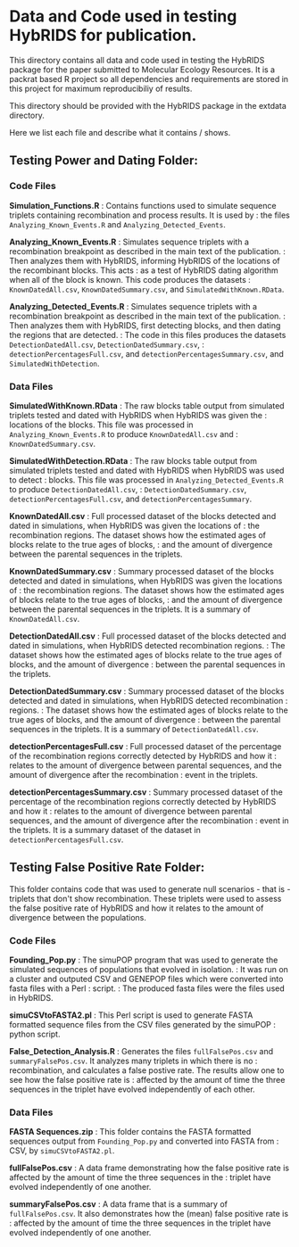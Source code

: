 # Data and Code used in testing HybRIDS for publication.

This directory contains all data and code used in testing the HybRIDS package for the paper submitted to
Molecular Ecology Resources. It is a packrat based R project so all dependencies and requirements are stored in this project for maximum reproducibiliy of results.

This directory should be provided with the HybRIDS package in the extdata directory.

Here we list each file and describe what it contains / shows.

## Testing Power and Dating Folder:

### Code Files

**Simulation_Functions.R**
  : Contains functions used to simulate sequence triplets containing recombination and process results. It is used by
  : the files `Analyzing_Known_Events.R` and `Analyzing_Detected_Events`.
  
**Analyzing_Known_Events.R**
  : Simulates sequence triplets with a recombination breakpoint as described in the main text of the publication.
  : Then analyzes them with HybRIDS, informing HybRIDS of the locations of the recombinant blocks. This acts
  : as a test of HybRIDS dating algorithm when all of the block is known. This code produces the datasets
  : `KnownDatedAll.csv`, `KnownDatedSummary.csv`, and `SimulatedWithKnown.RData`.
  
**Analyzing_Detected_Events.R**
  : Simulates sequence triplets with a recombination breakpoint as described in the main text of the publication.
  : Then analyzes them with HybRIDS, first detecting blocks, and then dating the regions that are detected.
  : The code in this files produces the datasets `DetectionDatedAll.csv`, `DetectionDatedSummary.csv`,
  : `detectionPercentagesFull.csv`, and `detectionPercentagesSummary.csv`, and `SimulatedWithDetection`.
  
### Data Files

**SimulatedWithKnown.RData**
  : The raw blocks table output from simulated triplets tested and dated with HybRIDS when HybRIDS was given the
  : locations of the blocks. This file was processed in `Analyzing_Known_Events.R` to produce `KnownDatedAll.csv` and
  : `KnownDatedSummary.csv`.

**SimulatedWithDetection.RData**
  : The raw blocks table output from simulated triplets tested and dated with HybRIDS when HybRIDS was used to detect
  : blocks. This file was processed in `Analyzing_Detected_Events.R` to produce `DetectionDatedAll.csv`,
  : `DetectionDatedSummary.csv`, `detectionPercentagesFull.csv`, and `detectionPercentagesSummary`.
  
**KnownDatedAll.csv**
  : Full processed dataset of the blocks detected and dated in simulations, when HybRIDS was given the locations of 
  : the recombination regions. The dataset shows how the estimated ages of blocks relate to the true ages of blocks,
  : and the amount of divergence between the parental sequences in the triplets.
  
**KnownDatedSummary.csv**
  : Summary processed dataset of the blocks detected and dated in simulations, when HybRIDS was given the locations of 
  : the recombination regions. The dataset shows how the estimated ages of blocks relate to the true ages of blocks,
  : and the amount of divergence between the parental sequences in the triplets. It is a summary of `KnownDatedAll.csv`.
  
**DetectionDatedAll.csv**
  : Full processed dataset of the blocks detected and dated in simulations, when HybRIDS detected recombination regions.
  : The dataset shows how the estimated ages of blocks relate to the true ages of blocks, and the amount of divergence
  : between the parental sequences in the triplets.
  
**DetectionDatedSummary.csv**
  : Summary processed dataset of the blocks detected and dated in simulations, when HybRIDS detected recombination
  : regions.
  : The dataset shows how the estimated ages of blocks relate to the true ages of blocks, and the amount of divergence
  : between the parental sequences in the triplets. It is a summary of `DetectionDatedAll.csv`.
   
**detectionPercentagesFull.csv**
  : Full processed dataset of the percentage of the recombination regions correctly detected by HybRIDS and how it
  : relates to the amount of divergence between parental sequences, and the amount of divergence after the recombination
  : event in the triplets. 
  
**detectionPercentagesSummary.csv**
  : Summary processed dataset of the percentage of the recombination regions correctly detected by HybRIDS and how it
  : relates to the amount of divergence between parental sequences, and the amount of divergence after the recombination
  : event in the triplets. It is a summary dataset of the dataset in `detectionPercentagesFull.csv`.
  
## Testing False Positive Rate Folder:

This folder contains code that was used to generate null scenarios - that is - triplets that don't show recombination.
These triplets were used to assess the false positive rate of HybRIDS and how it relates to the amount of divergence between the populations.

### Code Files

**Founding_Pop.py**
  : The simuPOP program that was used to generate the simulated sequences of populations that evolved in isolation.
  : It was run on a cluster and outputed CSV and GENEPOP files which were converted into fasta files with a Perl 
  : script.
  : The produced fasta files were the files used in HybRIDS.

  **simuCSVtoFASTA2.pl**
  : This Perl script is used to generate FASTA formatted sequence files from the CSV files generated by the simuPOP
  : python script.
  
**False_Detection_Analysis.R**
  : Generates the files `fullFalsePos.csv` and `summaryFalsePos.csv`. It analyzes many triplets in which there is no
  : recombination, and calculates a false postive rate. The results allow one to see how the false positive rate is
  : affected by the amount of time the three sequences in the triplet have evolved independently of each other.
    
### Data Files

**FASTA Sequences.zip**
  : This folder contains the FASTA formatted sequences output from `Founding_Pop.py` and converted into FASTA from 
  : CSV, by `simuCSVtoFASTA2.pl`.
  
**fullFalsePos.csv**
  : A data frame demonstrating how the false positive rate is affected by the amount of time the three sequences in the
  : triplet have evolved independently of one another.
  
**summaryFalsePos.csv**
  : A data frame that is a summary of `fullFalsePos.csv`. It also demonstrates how the (mean) false positive rate is
  : affected by the amount of time the three sequences in the triplet have evolved independently of one another.
  

  



